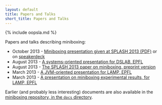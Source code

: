 ```yaml
---
layout: default
title: Papers and Talks
short_title: Papers and Talks
---
```



{% include oopsla.md %}

Papers and talks describing miniboxing:
 * October 2013 - [Miniboxing presentation given at SPLASH 2013 (PDF)](https://github.com/miniboxing/miniboxing-plugin/blob/wip/docs/2013-10-miniboxing-splash.pdf?raw=true) or on [speakerdeck](https://speakerdeck.com/vladureche/miniboxing-presentation-at-splash-2013)
 * August 2013 - [A systems-oriented presentation for DSLAB, EPFL](https://github.com/miniboxing/miniboxing-plugin/blob/wip/docs/2013-08-miniboxing-dslab.pdf?raw=true)
 * August 2013 - [The SPLASH 2013 paper on miniboxing, preprint version](https://github.com/miniboxing/miniboxing-plugin/blob/wip/docs/2013-07-oopsla-preprint.pdf?raw=true)
 * March 2013 - [A JVM-oriented presentation for LAMP, EPFL](https://github.com/miniboxing/miniboxing-plugin/blob/wip/docs/2013-03-miniboxing-under-the-hood.pdf?raw=true)
 * March 2013 - [A presentation on miniboxing experimental results, for LAMP, EPFL](https://github.com/miniboxing/miniboxing-plugin/blob/wip/docs/2013-03-miniboxing-preliminary-results.pdf?raw=true)

Earlier (and probably less interesting) documents are also available in the [miniboxing repository, in the `docs` directory](https://github.com/miniboxing/miniboxing-plugin/tree/wip/docs).
